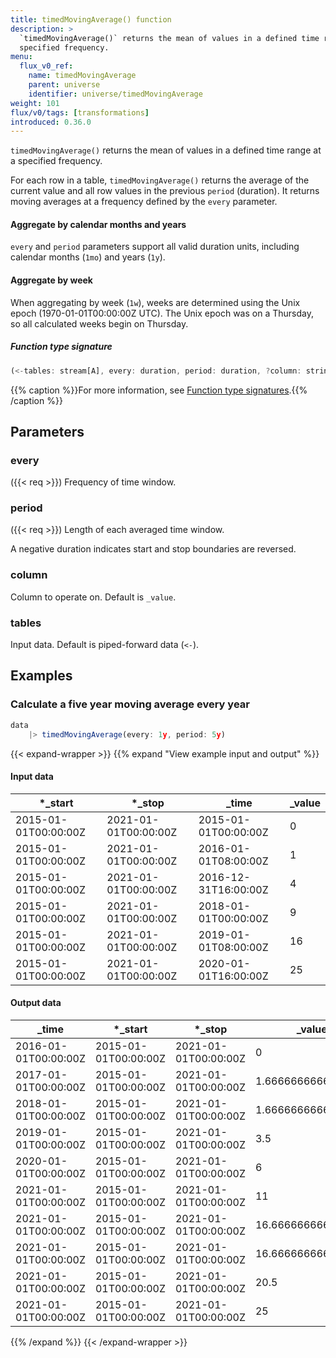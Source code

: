```yaml
---
title: timedMovingAverage() function
description: >
  `timedMovingAverage()` returns the mean of values in a defined time range at a
  specified frequency.
menu:
  flux_v0_ref:
    name: timedMovingAverage
    parent: universe
    identifier: universe/timedMovingAverage
weight: 101
flux/v0/tags: [transformations]
introduced: 0.36.0
---
```


<!------------------------------------------------------------------------------

IMPORTANT: This page was generated from comments in the Flux source code. Any
edits made directly to this page will be overwritten the next time the
documentation is generated. 

To make updates to this documentation, update the function comments above the
function definition in the Flux source code:

https://github.com/influxdata/flux/blob/master/stdlib/universe/universe.flux#L4431-L4436

Contributing to Flux: https://github.com/influxdata/flux#contributing
Fluxdoc syntax: https://github.com/influxdata/flux/blob/master/docs/fluxdoc.md

------------------------------------------------------------------------------->

`timedMovingAverage()` returns the mean of values in a defined time range at a
specified frequency.

For each row in a table, `timedMovingAverage()` returns the average of the
current value and all row values in the previous `period` (duration).
It returns moving averages at a frequency defined by the `every` parameter.

#### Aggregate by calendar months and years
`every` and `period` parameters support all valid duration units, including
calendar months (`1mo`) and years (`1y`).

#### Aggregate by week
When aggregating by week (`1w`), weeks are determined using the Unix epoch
(1970-01-01T00:00:00Z UTC). The Unix epoch was on a Thursday, so all
calculated weeks begin on Thursday.

##### Function type signature

```js
(<-tables: stream[A], every: duration, period: duration, ?column: string) => stream[B] where A: Record, B: Record
```

{{% caption %}}For more information, see [Function type signatures](/flux/v0/function-type-signatures/).{{% /caption %}}

## Parameters

### every
({{< req >}})
Frequency of time window.



### period
({{< req >}})
Length of each averaged time window.

A negative duration indicates start and stop boundaries are reversed.

### column

Column to operate on. Default is `_value`.



### tables

Input data. Default is piped-forward data (`<-`).




## Examples

### Calculate a five year moving average every year

```js
data
    |> timedMovingAverage(every: 1y, period: 5y)

```

{{< expand-wrapper >}}
{{% expand "View example input and output" %}}

#### Input data

| *_start              | *_stop               | _time                | _value  |
| -------------------- | -------------------- | -------------------- | ------- |
| 2015-01-01T00:00:00Z | 2021-01-01T00:00:00Z | 2015-01-01T00:00:00Z | 0       |
| 2015-01-01T00:00:00Z | 2021-01-01T00:00:00Z | 2016-01-01T08:00:00Z | 1       |
| 2015-01-01T00:00:00Z | 2021-01-01T00:00:00Z | 2016-12-31T16:00:00Z | 4       |
| 2015-01-01T00:00:00Z | 2021-01-01T00:00:00Z | 2018-01-01T00:00:00Z | 9       |
| 2015-01-01T00:00:00Z | 2021-01-01T00:00:00Z | 2019-01-01T08:00:00Z | 16      |
| 2015-01-01T00:00:00Z | 2021-01-01T00:00:00Z | 2020-01-01T16:00:00Z | 25      |


#### Output data

| _time                | *_start              | *_stop               | _value             |
| -------------------- | -------------------- | -------------------- | ------------------ |
| 2016-01-01T00:00:00Z | 2015-01-01T00:00:00Z | 2021-01-01T00:00:00Z | 0                  |
| 2017-01-01T00:00:00Z | 2015-01-01T00:00:00Z | 2021-01-01T00:00:00Z | 1.6666666666666667 |
| 2018-01-01T00:00:00Z | 2015-01-01T00:00:00Z | 2021-01-01T00:00:00Z | 1.6666666666666667 |
| 2019-01-01T00:00:00Z | 2015-01-01T00:00:00Z | 2021-01-01T00:00:00Z | 3.5                |
| 2020-01-01T00:00:00Z | 2015-01-01T00:00:00Z | 2021-01-01T00:00:00Z | 6                  |
| 2021-01-01T00:00:00Z | 2015-01-01T00:00:00Z | 2021-01-01T00:00:00Z | 11                 |
| 2021-01-01T00:00:00Z | 2015-01-01T00:00:00Z | 2021-01-01T00:00:00Z | 16.666666666666668 |
| 2021-01-01T00:00:00Z | 2015-01-01T00:00:00Z | 2021-01-01T00:00:00Z | 16.666666666666668 |
| 2021-01-01T00:00:00Z | 2015-01-01T00:00:00Z | 2021-01-01T00:00:00Z | 20.5               |
| 2021-01-01T00:00:00Z | 2015-01-01T00:00:00Z | 2021-01-01T00:00:00Z | 25                 |

{{% /expand %}}
{{< /expand-wrapper >}}
